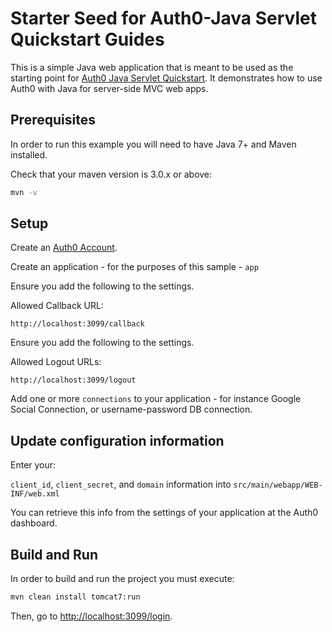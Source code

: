 # Starter Seed for Auth0-Java Servlet Quickstart Guides

This is a simple Java web application that is meant to be used as the starting point for [Auth0 Java Servlet Quickstart](https://auth0.com/docs/quickstart/webapp/java). It demonstrates how to use Auth0 with Java for server-side MVC web apps.

## Prerequisites

In order to run this example you will need to have Java 7+ and Maven installed.

Check that your maven version is 3.0.x or above:

```sh
mvn -v
```

## Setup

Create an [Auth0 Account](https://auth0.com).

Create an application - for the purposes of this sample - `app`

Ensure you add the following to the settings.

Allowed Callback URL:

```
http://localhost:3099/callback
```

Ensure you add the following to the settings.

Allowed Logout URLs:

```
http://localhost:3099/logout
```

Add one or more `connections` to your application - for instance Google Social Connection,
or username-password DB connection.


## Update configuration information

Enter your:

`client_id`, `client_secret`, and `domain` information into `src/main/webapp/WEB-INF/web.xml`

You can retrieve this info from the settings of your application at the Auth0 dashboard.


## Build and Run

In order to build and run the project you must execute:

```sh
mvn clean install tomcat7:run
```

Then, go to [http://localhost:3099/login](http://localhost:3099/login).

